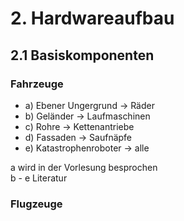 # 2. Hardwareaufbau
## 2.1 Basiskomponenten

### Fahrzeuge 
- a) Ebener Ungergrund -> Räder
- b) Geländer -> Laufmaschinen
- c) Rohre -> Kettenantriebe
- d) Fassaden -> Saufnäpfe
- e) Katastrophenroboter ->  alle

a wird in der Vorlesung besprochen <br>
b - e Literatur
### Flugzeuge